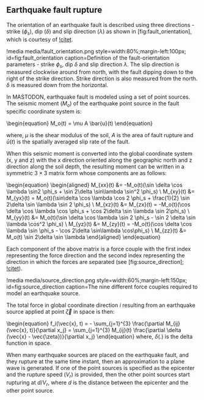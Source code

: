## Earthquake fault rupture

The orientation of an earthquake fault is described using three directions - strike ($\phi_s$), dip
($\delta$) and slip direction ($\lambda$) as shown in [fig:fault_orientation], which is courtesy of
[!citet](aki2012quantitative).

!media media/fault_orientation.png
       style=width:80%;margin-left:100px;
       id=fig:fault_orientation
       caption=Definition of the fault-orientation parameters - strike $\phi_s$, dip $\delta$ and
               slip direction $\lambda$. The slip direction is measured clockwise around from north,
               with the fault dipping down to the right of the strike direction. Strike direction is
               also measured from the north. $\delta$ is measured down from the horizontal.

In MASTODON, earthquake fault is modeled using a set of point sources. The seismic moment ($M_o$) of
the earthquake point source in the fault specific coordinate system is:

\begin{equation}
M_o(t) = \mu A \bar{u}(t)
\end{equation}

where, $\mu$ is the shear modulus of the soil, $A$ is the area of fault rupture and $\bar{u}(t)$ is
the spatially averaged slip rate of the fault.

When this seismic moment is converted into the global coordinate system (x, y and z) with the x
direction oriented along the geographic north and z direction along the soil depth, the resulting
moment can be written in a symmetric $3 \times 3$ matrix form whose components are as follows:

\begin{equation}
\begin{aligned}
M_{xx}(t) &= -M_o(t)(\sin \delta \cos \lambda \sin2 \phi_s + \sin 2\delta \sin\lambda \sin^2 \phi_s) \\
M_{xy}(t) &= M_{yx}(t) = M_o(t)(\sin\delta \cos \lambda \cos 2 \phi_s + \frac{1}{2} \sin 2\delta \sin \lambda \sin 2 \phi_s) \\
M_{xz}(t) &= M_{zx}(t) = -M_o(t)(\cos \delta \cos \lambda \cos \phi_s + \cos 2\delta \sin \lambda \sin 2\phi_s) \\
M_{yy}(t) &= M_o(t)(\sin \delta \cos \lambda \sin 2 \phi_s - \sin 2 \delta \sin \lambda \cos^2 \phi_s) \\
M_{yz}(t) &= M_{zy}(t) = -M_o(t)(\cos \delta \cos \lambda \sin \phi_s - \cos 2\delta \sin\lambda \cos\phi_s) \\
M_{zz}(t) &= M_o(t) \sin 2\delta \sin \lambda
\end{aligned}
\end{equation}

Each component of the above matrix is a force couple with the first index representing the force
direction and the second index representing the direction in which the forces are separated (see
[fig:source_direction]; 
[!citet](aki2012quantitative)).

!media media/source_direction.png
       style=width:60%;margin-left:150px;
       id=fig:source_direction
       caption=The nine different force couples required to model an earthquake source.

The total force in global coordinate direction $i$ resulting from an earthquake source applied at
point $\vec{\zeta}$ in space is then:

\begin{equation}
f_i(\vec{x}, t) = - \sum_{j=1}^{3} \frac{\partial M_{ij}(\vec{x}, t)}{\partial x_j} = \sum_{j=1}^{3} M_{ij}(t) \frac{\partial \delta (\vec{x} - \vec{\zeta})}{\partial x_j}
\end{equation}
where, $\delta(.)$ is the delta function in space.

When many earthquake sources are placed on the earthquake fault, and they rupture at the same time
instant, then an approximation to a plane wave is generated. If one of the point sources is specified
as the epicenter and the rupture speed ($V_r$) is provided, then the other point sources start
rupturing at $d/V_r$, where $d$ is the distance between the epicenter and the other point source.

